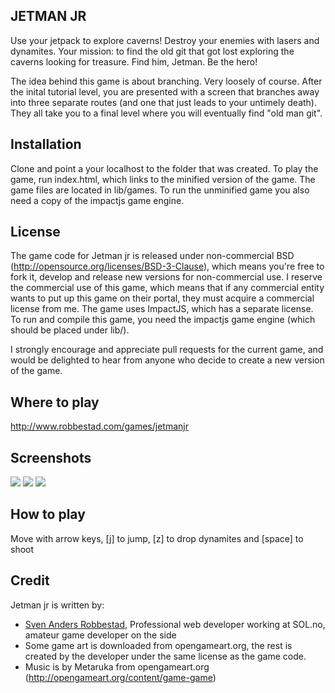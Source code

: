 JETMAN JR
-------------

Use your jetpack to explore caverns! Destroy your enemies with lasers and dynamites. Your mission: to find the
old git that got lost exploring the caverns looking for treasure. Find him, Jetman. Be the hero!

The idea behind this game is about branching. Very loosely of course. 
After the inital tutorial level, you are presented with a screen that branches away into three
separate routes (and one that just leads to your untimely death). They all take you to a final level
where you will eventually find "old man git". 

Installation
-------------
Clone and point a your localhost to the folder that was created. To play the game, run index.html, which links
to the minified version of the game. 
The game files are located in lib/games. To run the unminified game you also need a copy of the impactjs game
engine. 

License
-------------
The game code for Jetman jr is released under non-commercial BSD (http://opensource.org/licenses/BSD-3-Clause), 
which means you're free to fork it, develop and release new versions for non-commercial use. I reserve
the commercial use of this game, which means that if any commercial entity wants to put up this game
on their portal, they must acquire a commercial license from me. 
The game uses ImpactJS, which has a separate license. To run and compile this game, you need the impactjs game 
engine (which should be placed under lib/). 

I strongly encourage  and appreciate pull requests for the current game, and would be delighted 
to hear from anyone who decide to create a new version of the game.

Where to play
-------------
http://www.robbestad.com/games/jetmanjr

Screenshots 
-------------
<img src="http://www.robbestad.com/games/jetmanjr/media/screenshot_0.png">

<img src="http://www.robbestad.com/games/jetmanjr/media/screenshot.png">

<img src="http://www.robbestad.com/games/jetmanjr/media/screenshot_1.png">


How to play
-------------
Move with arrow keys, [j] to jump, [z] to drop dynamites and [space] to shoot

Credit
-------------
Jetman jr is written by:

* [Sven Anders Robbestad](http://twitter.com/realsven), Professional web developer working at SOL.no, amateur game developer on the side 
* Some game art is downloaded from opengameart.org, the rest is created by the developer under the same license as the game code. 
* Music is by Metaruka from opengameart.org (http://opengameart.org/content/game-game)

